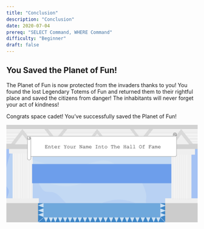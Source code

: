 ```yaml
---
title: "Conclusion"
description: "Conclusion"
date: 2020-07-04
prereq: "SELECT Command, WHERE Command"
difficulty: "Beginner"
draft: false
---
```

<!-- Embed YouTube Video Link here when ready -->
## You Saved the Planet of Fun!

The Planet of Fun is now protected from the invaders thanks to you! You found the lost Legendary Totems of Fun and returned them to their rightful place and saved the citizens from danger! The inhabitants will never forget your act of kindness!

Congrats space cadet! You’ve successfully saved the Planet of Fun!

![Fame](assets/fame.png)

